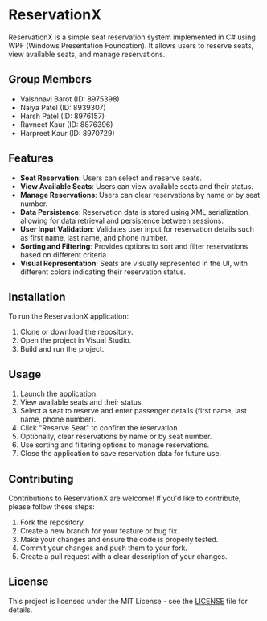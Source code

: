 # ReservationX

ReservationX is a simple seat reservation system implemented in C# using WPF (Windows Presentation Foundation). It allows users to reserve seats, view available seats, and manage reservations.

## Group Members

- Vaishnavi Barot (ID: 8975398)
- Naiya Patel (ID: 8939307)
- Harsh Patel (ID: 8976157)
- Ravneet Kaur (ID: 8876396)
- Harpreet Kaur (ID: 8970729)

## Features

- **Seat Reservation**: Users can select and reserve seats.
- **View Available Seats**: Users can view available seats and their status.
- **Manage Reservations**: Users can clear reservations by name or by seat number.
- **Data Persistence**: Reservation data is stored using XML serialization, allowing for data retrieval and persistence between sessions.
- **User Input Validation**: Validates user input for reservation details such as first name, last name, and phone number.
- **Sorting and Filtering**: Provides options to sort and filter reservations based on different criteria.
- **Visual Representation**: Seats are visually represented in the UI, with different colors indicating their reservation status.

## Installation

To run the ReservationX application:

1. Clone or download the repository.
2. Open the project in Visual Studio.
3. Build and run the project.

## Usage

1. Launch the application.
2. View available seats and their status.
3. Select a seat to reserve and enter passenger details (first name, last name, phone number).
4. Click "Reserve Seat" to confirm the reservation.
5. Optionally, clear reservations by name or by seat number.
6. Use sorting and filtering options to manage reservations.
7. Close the application to save reservation data for future use.

## Contributing

Contributions to ReservationX are welcome! If you'd like to contribute, please follow these steps:

1. Fork the repository.
2. Create a new branch for your feature or bug fix.
3. Make your changes and ensure the code is properly tested.
4. Commit your changes and push them to your fork.
5. Create a pull request with a clear description of your changes.

## License

This project is licensed under the MIT License - see the [LICENSE](LICENSE) file for details.
